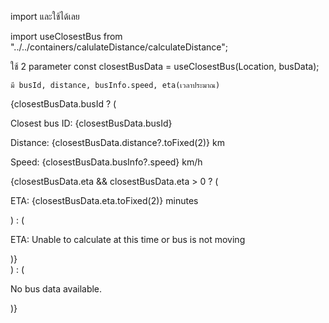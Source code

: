 import และใช้ได้เลย 

import useClosestBus from "../../containers/calulateDistance/calculateDistance";


<!-- ตัวอย่าง -->
ใช้ 2 parameter 
const closestBusData = useClosestBus(Location, busData);

    มี busId, distance, busInfo.speed, eta(เวลาประมาณ)


 <div>
      {closestBusData.busId ? (
        <div>
          <p>Closest bus ID: {closestBusData.busId}</p>
          <p>Distance: {closestBusData.distance?.toFixed(2)} km</p>
          <p>Speed: {closestBusData.busInfo?.speed} km/h</p>
          {closestBusData.eta && closestBusData.eta > 0 ? (
            <p>ETA: {closestBusData.eta.toFixed(2)} minutes</p>
          ) : (
            <p>ETA: Unable to calculate at this time or bus is not moving</p>
          )}
        </div>
      ) : (
        <p>No bus data available.</p>
      )}
    </div>
